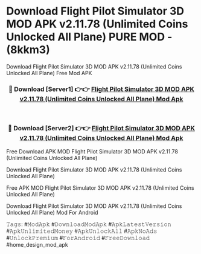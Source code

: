# Download Flight Pilot Simulator 3D MOD APK v2.11.78 (Unlimited Coins Unlocked All Plane) PURE MOD - (8kkm3)
Download Flight Pilot Simulator 3D MOD APK v2.11.78 (Unlimited Coins Unlocked All Plane) Free Mod APK

<div align="center">
<h3>🔴 Download [Server1] 👉👉 <a href="https://apk-comot.site?title=Flight_Pilot_Simulator_3D_MOD_APK_v2.11.78_(Unlimited_Coins_Unlocked_All_Plane)">Flight Pilot Simulator 3D MOD APK v2.11.78 (Unlimited Coins Unlocked All Plane) Mod Apk</a></h3><br>

<h3>🔴 Download [Server2] 👉👉 <a href="https://apk-comot.site?title=Flight_Pilot_Simulator_3D_MOD_APK_v2.11.78_(Unlimited_Coins_Unlocked_All_Plane)">Flight Pilot Simulator 3D MOD APK v2.11.78 (Unlimited Coins Unlocked All Plane) Mod Apk</a></h3>
</div>


Free Download APK MOD Flight Pilot Simulator 3D MOD APK v2.11.78 (Unlimited Coins Unlocked All Plane)

Download Flight Pilot Simulator 3D MOD APK v2.11.78 (Unlimited Coins Unlocked All Plane) 

Free APK MOD Flight Pilot Simulator 3D MOD APK v2.11.78 (Unlimited Coins Unlocked All Plane) 

Download Flight Pilot Simulator 3D MOD APK v2.11.78 (Unlimited Coins Unlocked All Plane) Mod For Android

𝚃𝚊𝚐𝚜: #𝙼𝚘𝚍𝙰𝚙𝚔 #𝙳𝚘𝚠𝚗𝚕𝚘𝚊𝚍𝙼𝚘𝚍𝙰𝚙𝚔 #𝙰𝚙𝚔𝙻𝚊𝚝𝚎𝚜𝚝𝚅𝚎𝚛𝚜𝚒𝚘𝚗 #𝙰𝚙𝚔𝚄𝚗𝚕𝚒𝚖𝚒𝚝𝚎𝚍𝙼𝚘𝚗𝚎𝚢 #𝙰𝚙𝚔𝚄𝚗𝚕𝚘𝚌𝚔𝙰𝚕𝚕 #𝙰𝚙𝚔𝙽𝚘𝙰𝚍𝚜 #𝚄𝚗𝚕𝚘𝚌𝚔𝙿𝚛𝚎𝚖𝚒𝚞𝚖 #𝙵𝚘𝚛𝙰𝚗𝚍𝚛𝚘𝚒𝚍 #𝙵𝚛𝚎𝚎𝙳𝚘𝚠𝚗𝚕𝚘𝚊𝚍 #home_design_mod_apk